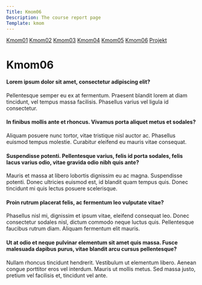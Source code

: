 ```yaml
---
Title: Kmom06
Description: The course report page
Template: kmom
---
```





<div class="kmom-boxen">
<a href="kmom01">Kmom01</a>
<a href="kmom02">Kmom02</a>
<a href="kmom03">Kmom03</a>
<a href="kmom04">Kmom04</a>
<a href="kmom05">Kmom05</a>
<a href="kmom06">Kmom06</a>
<a href="projekt">Projekt</a></div>

<div class="kmoms">

<h1>Kmom06</h1>


<h4>Lorem ipsum dolor sit amet, consectetur adipiscing elit?</h4> 
<p>Pellentesque semper eu ex at fermentum. Praesent blandit lorem at diam tincidunt, vel tempus massa facilisis. Phasellus varius vel ligula id consectetur.</p>
<h4>In finibus mollis ante et rhoncus. Vivamus porta aliquet metus et sodales?</h4><p>Aliquam posuere nunc tortor, vitae tristique nisl auctor ac. Phasellus euismod tempus molestie. Curabitur eleifend eu mauris vitae consequat.</p>
<h4>Suspendisse potenti. Pellentesque varius, felis id porta sodales, felis lacus varius odio, vitae gravida odio nibh quis ante?</h4> 
<p>Mauris et massa at libero lobortis dignissim eu ac magna. Suspendisse potenti. Donec ultricies euismod est, id blandit quam tempus quis. Donec tincidunt mi quis lectus posuere scelerisque.</p> 
<h4>Proin rutrum placerat felis, ac fermentum leo vulputate vitae?</h4>
<p>Phasellus nisl mi, dignissim et ipsum vitae, eleifend consequat leo. Donec consectetur sodales nisl, dictum commodo neque luctus quis. Pellentesque faucibus rutrum diam. Aliquam fermentum elit mauris.</p> 
<h4>Ut at odio et neque pulvinar elementum sit amet quis massa. Fusce malesuada dapibus purus, vitae blandit arcu cursus pellentesque?</h4> 
<p>Nullam rhoncus tincidunt hendrerit. Vestibulum ut elementum libero. Aenean congue porttitor eros vel interdum. Mauris ut mollis metus. Sed massa justo, pretium vel facilisis et, tincidunt vel ante.</p> 


</div>